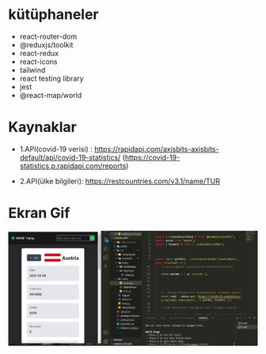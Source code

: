 # kütüphaneler

- react-router-dom
- @reduxjs/toolkit
- react-redux
- react-icons
- tailwind
- react testing library
- jest
- @react-map/world

# Kaynaklar

- 1.API(covid-19 verisi) : https://rapidapi.com/axisbits-axisbits-default/api/covid-19-statistics/
  (https://covid-19-statistics.p.rapidapi.com/reports)

- 2.API(ülke bilgileri): https://restcountries.com/v3.1/name/TUR

# Ekran Gif

![](corona_map.gif)
